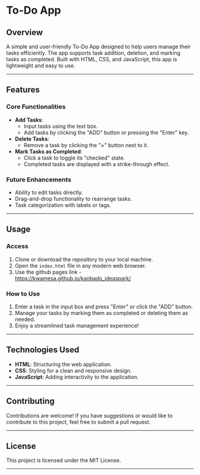 # **To-Do App**

## **Overview**
A simple and user-friendly To-Do App designed to help users manage their tasks efficiently. The app supports task addition, deletion, and marking tasks as completed. Built with HTML, CSS, and JavaScript, this app is lightweight and easy to use.

---

## **Features**

### **Core Functionalities**
- **Add Tasks**:
  - Input tasks using the text box.
  - Add tasks by clicking the "ADD" button or pressing the "Enter" key.
- **Delete Tasks**:
  - Remove a task by clicking the "×" button next to it.
- **Mark Tasks as Completed**:
  - Click a task to toggle its "checked" state.
  - Completed tasks are displayed with a strike-through effect.

### **Future Enhancements**
- Ability to edit tasks directly.
- Drag-and-drop functionality to rearrange tasks.
- Task categorization with labels or tags.

---

## **Usage**

### **Access**
1. Clone or download the repository to your local machine.
2. Open the `index.html` file in any modern web browser.
3. Use the github pages link - https://kwamesa.github.io/kanbado_ideaspark/

### **How to Use**
1. Enter a task in the input box and press "Enter" or click the "ADD" button.
2. Manage your tasks by marking them as completed or deleting them as needed.
3. Enjoy a streamlined task management experience!

---

## **Technologies Used**
- **HTML**: Structuring the web application.
- **CSS**: Styling for a clean and responsive design.
- **JavaScript**: Adding interactivity to the application.

---

## **Contributing**
Contributions are welcome! If you have suggestions or would like to contribute to this project, feel free to submit a pull request.

---

## **License**
This project is licensed under the MIT License.

---
